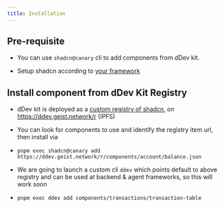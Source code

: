 ```yaml
---
title: Installation
---
```



## Pre-requisite
- You can use `shadcn@canary` cli to add components from dDev kit. 

- Setup shadcn according to [your framework](https://ui.shadcn.com/docs/installation)




## Install component from dDev Kit Registry

- dDev kit is deployed as a [custom registry of shadcn](https://ui.shadcn.com/docs/registry), on https://ddev.geist.network/r (IPFS) 

- You can look for components to use and identify the registry item url, then install via

- `pnpm exec shadcn@canary add https://ddev.geist.network/r/components/account/balance.json`

- We are going to launch a custom cli `ddev` which points default to above registry and can be used at backend & agent frameworks, so this will work soon

- `pnpm exec ddev add components/transactions/transaction-table`